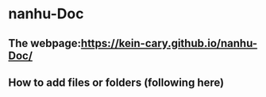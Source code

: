 # nanhu-Doc
## The webpage:https://kein-cary.github.io/nanhu-Doc/
## How to add files or folders (following here)

